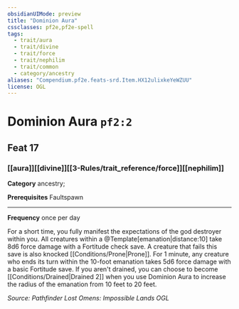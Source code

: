 ```yaml
---
obsidianUIMode: preview
title: "Dominion Aura"
cssclasses: pf2e,pf2e-spell
tags:
  - trait/aura
  - trait/divine
  - trait/force
  - trait/nephilim
  - trait/common
  - category/ancestry
aliases: "Compendium.pf2e.feats-srd.Item.HX12ulixkeYeWZUU"
license: OGL
---
```

# Dominion Aura `pf2:2`
## Feat 17
### [[aura]][[divine]][[3-Rules/trait_reference/force]][[nephilim]]

**Category** ancestry; 



**Prerequisites** Faultspawn
* * *
**Frequency** once per day

For a short time, you fully manifest the expectations of the god destroyer within you. All creatures within a @Template\[emanation|distance:10\] take 8d6 force damage with a Fortitude check save. A creature that fails this save is also knocked [[Conditions/Prone|Prone]]. For 1 minute, any creature who ends its turn within the 10-foot emanation takes 5d6 force damage with a basic Fortitude save. If you aren't drained, you can choose to become [[Conditions/Drained|Drained 2]] when you use Dominion Aura to increase the radius of the emanation from 10 feet to 20 feet.

*Source: Pathfinder Lost Omens: Impossible Lands*
*OGL*